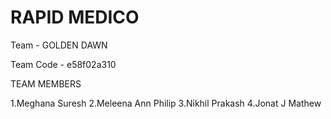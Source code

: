 # RAPID MEDICO

Team - GOLDEN DAWN

Team Code - e58f02a310

TEAM MEMBERS

1.Meghana Suresh
2.Meleena Ann Philip
3.Nikhil Prakash
4.Jonat J Mathew 
